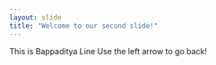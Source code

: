 ```yaml
---
layout: slide
title: "Welcome to our second slide!"
---
```

This is Bappaditya Line
Use the left arrow to go back!